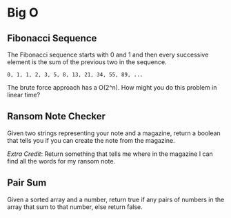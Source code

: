 # Big O
## Fibonacci Sequence
The Fibonacci sequence starts with 0 and 1 and then every successive element is the sum of the previous two in the sequence.
```
0, 1, 1, 2, 3, 5, 8, 13, 21, 34, 55, 89, ...
```
The brute force approach has a O(2^n). How might you do this problem in linear time?

## Ransom Note Checker
Given two strings representing your note and a magazine, return a boolean that tells you if you can create the note from the magazine.

*Extra Credit*:
Return something that tells me where in the magazine I can find all the words for my ransom note.

## Pair Sum
Given a sorted array and a number, return true if any pairs of numbers in the array that sum to that number, else return false.
